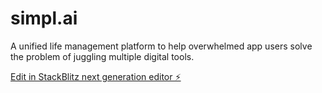 # simpl.ai

A unified life management platform to help overwhelmed app users solve the problem of juggling multiple digital tools.

[Edit in StackBlitz next generation editor ⚡️](https://stackblitz.com/~/github.com/OmMistry25/simpl.ai)
